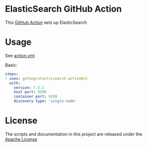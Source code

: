 # ElasticSearch GitHub Action

This [GitHub Action](https://github.com/features/actions) sets up ElasticSearch

# Usage

See [action.yml](action.yml)

Basic:
```yaml
steps:
- uses: getong/elasticsearch-action@v1
  with:
    version: 7.5.1
    host port: 9200
    container port: 9200
    discovery type: 'single-node'
```

# License

The scripts and documentation in this project are released under the [Apache License](LICENSE)
